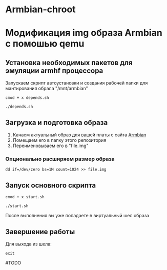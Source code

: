 # Armbian-chroot
# Модификация img образа Armbian с помошью qemu 
## Установка необходимых пакетов для эмуляции armhf процессора
Запускаем скрипт автоустановки и создания рабочей папки для мантирования обрала "/mnt/armbian"
```
cmod + x depends.sh

./depends.sh
```
## Загрузка и подготовка образа 
1. Качаем актуальный образ для вашей платы с сайта [Armbian](https://www.armbian.com/download/)
2. Помещаем его в папку этого репозитория
3. Переименовываем его в "file.img"

###  Опционально расширяем размер образа 
```
dd if=/dev/zero bs=1M count=1024 >> file.img
```

## Запуск основного скрипта 
```
cmod + x start.sh

./start.sh
```
После выполнения вы уже попадаете в виртуальный шел образа

## Завершение работы
Для выхода из шела:
```
exit 
```

#TODO
